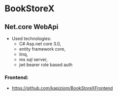 # BookStoreX
## Net.core WebApi
* Used technologies: 
  * C# Asp.net core 3.0,
  * entity framework core,
  * linq,
  * ms sql server,
  * jwt bearer role based auth</br>
### Frontend:
* https://github.com/kapiziom/BookStoreXFrontend

